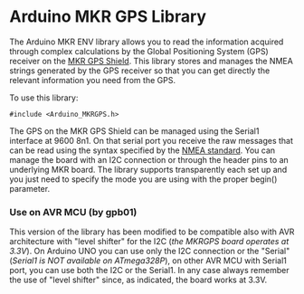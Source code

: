 # Arduino MKR GPS Library

The Arduino MKR ENV library allows you to read the information acquired through complex calculations by the Global Positioning System (GPS) receiver on the [MKR GPS Shield](https://store.arduino.cc/mkr-gps-shield). This library stores and manages the NMEA strings generated by the GPS receiver so that you can get directly the relevant information you need from the GPS.

To use this library:

```
#include <Arduino_MKRGPS.h>
```

The GPS on the MKR GPS Shield can be managed using the Serial1 interface at 9600 8n1. On that serial port you receive the raw messages that can be read using the syntax specified by the [NMEA standard](http://freenmea.net/docs). You can manage the board with an I2C connection or through the header pins to an underlying MKR board. The library supports transparently each set up and you just need to specify the mode you are using with the proper begin() parameter.

### Use on AVR MCU (by gpb01)

This version of the library has been modified to be compatible also with AVR architecture with "level shifter" for the I2C (*the MKRGPS board operates at 3.3V*). On Arduino UNO you can use only the I2C connection or the "Serial" (*Serial1 is NOT available on ATmega328P*), on other AVR MCU with Serial1 port, you can use both the I2C or the Serial1. In any case always remember the use of "level shifter" since, as indicated, the board works at 3.3V.

